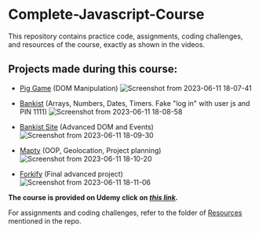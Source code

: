 # Complete-Javascript-Course
This repository contains practice code, assignments, coding challenges, and resources of the course, exactly as shown in the videos.

## Projects made during this course:
- [Pig Game](https://pig-game-v2.netlify.app/) (DOM Manipulation)
![Screenshot from 2023-06-11 18-07-41](https://github.com/jagmeetkaur03/Complete-JavaScript-Course/assets/87721335/aaf7e416-2804-4f18-af6d-107cfaa6dd20)
 
- [Bankist](https://bankist.netlify.app/) (Arrays, Numbers, Dates, Timers. Fake "log in" with user js and PIN 1111)
![Screenshot from 2023-06-11 18-08-58](https://github.com/jagmeetkaur03/Complete-JavaScript-Course/assets/87721335/8f00a7df-ee42-4a3e-8e53-77ac6789abf5)

- [Bankist Site](https://bankist-dom.netlify.app/) (Advanced DOM and Events)
![Screenshot from 2023-06-11 18-09-30](https://github.com/jagmeetkaur03/Complete-JavaScript-Course/assets/87721335/c41c3f70-a422-4f98-8fd5-f55be4b784b6)

- [Mapty](https://mapty.netlify.app/) (OOP, Geolocation, Project planning)
![Screenshot from 2023-06-11 18-10-20](https://github.com/jagmeetkaur03/Complete-JavaScript-Course/assets/87721335/6198f5d4-1180-4c82-9dc2-8ba6c9a09e5d)

- [Forkify](https://forkify-v2.netlify.app/) (Final advanced project)
![Screenshot from 2023-06-11 18-11-06](https://github.com/jagmeetkaur03/Complete-JavaScript-Course/assets/87721335/5a701975-267d-4c3d-ab4f-f3a13f703c73)

**The course is provided on Udemy click on _[this link](https://www.udemy.com/share/101Wfe3@8y5rkSipBu8cX_k5QYC0qBePr58tCkJWn4XKyODE1yCo60EZOjDghWnFgUvyU-P4PQ==/)._**

For assignments and coding challenges, refer to the folder of [Resources](https://github.com/jagmeetkaur03/Complete-Javascript-Course/tree/main/Resources) mentioned in the repo.
